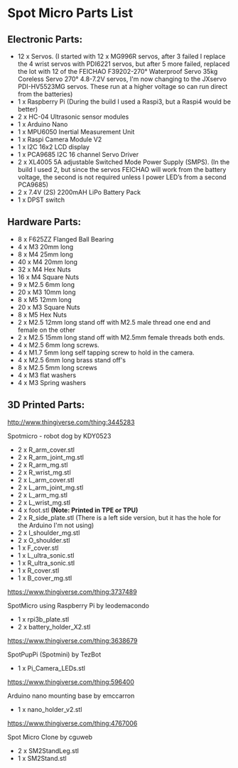 # Spot Micro Parts List


## Electronic Parts:
- 12 x Servos. (I started with 12 x MG996R servos, after 3 failed I replace the 4 wrist servos with PDI6221 servos, but after 5 more failed, replaced the lot with 12 of the FEICHAO F39202-270° Waterproof Servo 35kg Coreless Servo 270° 4.8-7.2V servos, I'm now changing to the JXservo PDI-HV5523MG servos. These run at a higher voltage so can run direct from the batteries)
- 1 x Raspberry Pi (During the build I used a Raspi3, but a Raspi4 would be better)
- 2 x HC-04 Ultrasonic sensor modules
- 1 x Arduino Nano
- 1 x MPU6050 Inertial Measurement Unit
- 1 x Raspi Camera Module V2
- 1 x I2C 16x2 LCD display
- 1 x PCA9685 I2C 16 channel Servo Driver
- 2 x XL4005 5A adjustable Switched Mode Power Supply (SMPS). (In the build I used 2, but since the servos FEICHAO will work from the battery voltage, the second is not required unless I power LED’s from a second PCA9685)
- 2 x 7.4V (2S) 2200mAH LiPo Battery Pack
- 1 x DPST switch


## Hardware Parts:
- 8 x F625ZZ Flanged Ball Bearing
- 4 x M3 20mm long
- 8 x M4 25mm long
- 40 x M4 20mm long
- 32 x M4 Hex Nuts
- 16 x M4 Square Nuts
- 9 x M2.5 6mm long
- 20 x M3 10mm long
- 8 x M5 12mm long
- 20 x M3 Square Nuts
- 8 x M5 Hex Nuts
- 2 x M2.5 12mm long stand off with M2.5 male thread one end and female on the other
- 2 x M2.5 15mm long stand off with M2.5mm female threads both ends.
- 4 x M2.5 6mm long screws.
- 4 x M1.7 5mm long self tapping screw to hold in the camera.
- 4 x M2.5 6mm long brass stand off's
- 8 x M2.5 5mm long screws
- 4 x M3 flat washers
- 4 x M3 Spring washers
## 3D Printed Parts:
http://www.thingiverse.com/thing:3445283


Spotmicro - robot dog by KDY0523

- 2 x R_arm_cover.stl
- 2 x R_arm_joint_mg.stl
- 2 x R_arm_mg.stl
- 2 x R_wrist_mg.stl
- 2 x L_arm_cover.stl
- 2 x L_arm_joint_mg.stl
- 2 x L_arm_mg.stl
- 2 x L_wrist_mg.stl
- 4 x foot.stl **(Note: Printed in TPE or TPU)**
- 2 x R_side_plate.stl (There is a left side version, but it has the hole for the Arduino I'm not using)
- 2 x I_shoulder_mg.stl
- 2 x O_shoulder.stl
- 1 x F_cover.stl
- 1 x L_ultra_sonic.stl
- 1 x R_ultra_sonic.stl
- 1 x R_cover.stl
- 1 x B_cover_mg.stl


https://www.thingiverse.com/thing:3737489


SpotMicro using Raspberry Pi by leodemacondo

- 1 x rpi3b_plate.stl
- 2 x battery_holder_X2.stl


https://www.thingiverse.com/thing:3638679


SpotPupPi (Spotmini) by TezBot

- 1 x Pi_Camera_LEDs.stl


https://www.thingiverse.com/thing:596400


Arduino nano mounting base by emccarron

- 1 x nano_holder_v2.stl


https://www.thingiverse.com/thing:4767006


Spot Micro Clone by cguweb

- 2 x SM2StandLeg.stl
- 1 x SM2Stand.stl

